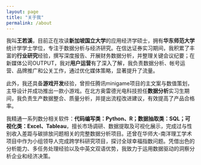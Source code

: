 ```yaml
---
layout: page
title: "关于我"
permalink: /about
---
```


我叫**王若溪**，目前正在攻读**新加坡国立大学**的应用经济学硕士，拥有**华东师范大学**统计学学士学位，专注于数据分析与经济研究。在信达证券实习期间，我积累了丰富的**行业研究**经验，撰写深度报告、开展财务数据分析，并整理关键会议纪要；在新媒体公司OUTPUT，我对**用户运营**有了深入了解，我负责数据分析、帐号运营、品牌推广和公关工作，通过优化媒体策略，显著提升了流量。

此外，我还具备**游戏开发**经验，曾担任腾讯minigame项目的主文案与数值策划，主导设计并成功推出一款小游戏。在北方奥雷德光电科技担任**数据分析**实习生期间，我负责生产数据整合、质量分析，并提出流程改进建议，有效提高了产品合格率。

我精通一系列数分相关软件：**代码编写类：Python、R；数据抽取类：SQL；可视化类：Excel、Tableau**，擅长市场调研、数据提取及可视化展示，完成过与性别收入差距与碳排放问题相关的完整数据分析项目。还曾在华师大-南洋理工学术项目中作为小组领导人完成跨学科研究项目，探讨全球幸福指数问题。凭借出色的分析能力、多任务处理经验以及中英文双语优势，我致力于运用数据驱动的洞察分析企业和经济决策。
